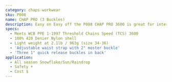 ```yaml
---
category: chaps-workwear
sku: P008
name: CHAP PRO (3 Buckles)
description: Easy on Easy off the P008 CHAP PRO 3600 is great for intermittant use. If you are a commercial faller or out gathering firewood for the winter, these will help get you home.
specs:
  - Meets WCB PPE 1-1997 Threshold Chains Speed (TCS) 3600
  - 100% 420 Denier Nylon shell
  - Light weight at 2.1lb / 963g (size 34-36)
  - 'Adjustable waist strap with 2" moster buckle'
  - 'Three 1" quick release buckles in back'
application:
  - All season Snowflake/Sun/Raindrop
  - Safety +
  - Cost $
---
```

